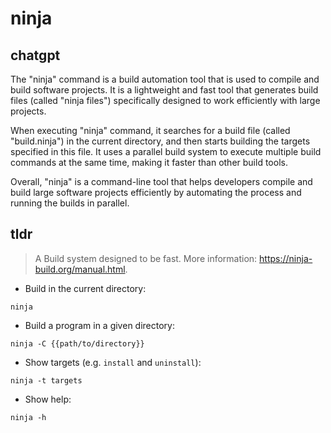 # ninja 
## chatgpt 
The "ninja" command is a build automation tool that is used to compile and build software projects. It is a lightweight and fast tool that generates build files (called "ninja files") specifically designed to work efficiently with large projects. 

When executing "ninja" command, it searches for a build file (called "build.ninja") in the current directory, and then starts building the targets specified in this file. It uses a parallel build system to execute multiple build commands at the same time, making it faster than other build tools. 

Overall, "ninja" is a command-line tool that helps developers compile and build large software projects efficiently by automating the process and running the builds in parallel. 

## tldr 
 
> A Build system designed to be fast.
> More information: <https://ninja-build.org/manual.html>.

- Build in the current directory:

`ninja`

- Build a program in a given directory:

`ninja -C {{path/to/directory}}`

- Show targets (e.g. `install` and `uninstall`):

`ninja -t targets`

- Show help:

`ninja -h`
